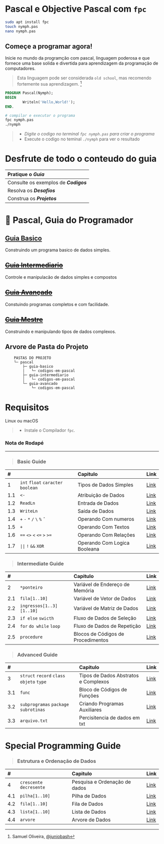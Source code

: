 # Pascal e Objective Pascal com `fpc`

~~~bash
sudo apt install fpc
touch nymph.pas
nano nymph.pas
~~~

## Começe a programar agora!  
Inicie no mundo da programção com pascal, linguagem poderosa e que fornece uma base solida e divertida para aprendizagem da programação de computadores.    
> Esta linguagem pode ser considerada `old school`, mas recomendo fortemente sua aprendizagem. [^author]

~~~pascal
PROGRAM Pascal(Nymph);
BEGIN   
        Writeln('Hello,World!');
END.    
~~~

~~~bash
# compilar e executar o programa
fpc nymph.pas
./nymph
~~~

> * _Digite o codigo no terminal `fpc nymph.pas` para criar o programa_ 
> * Execute o codigo no teminal `./nymph` para ver o resultado

# Desfrute de todo o conteudo do guia
| Pratique o _**Guia**_              |  
|:---|
| Consulte os exemplos de _**Codigos**_   |  
| Resolva os _**Desafios**_          |
| Construa os _**Projetos**_         |

# :card_index: Pascal, Guia do Programador

## [Guia Basico](1-guia-basico/README.md)
Construindo um programa basico de dados simples.
## ~~[Guia Intermediario](2-guia-intermediario/README.md)~~
Controle e manipulacão de dados simples e compostos
## ~~[Guia Avançado](3-guia-avancado/README.md)~~
Constuindo programas completos e com facilidade.
## ~~[Guia Mestre](4-guia-mestre/README.md)~~
Construindo e manipulando tipos de dados complexos.   

## Arvore de Pasta do Projeto
~~~
    PASTAS DO PROJETO
    └─ pascal
        ├─ guia-basico
        |   └─ codigos-em-pascal
        ├─ guia-intermediario
        │   └─ codigos-em-pascal
        └─ guia-avancado
            └─ codigos-em-pascal
~~~

# Requisitos
Linux ou macOS
> * Instale o Compilador `fpc`. 

### Nota de Rodapé
[^author]: Samuel Oliveira, [@juniobash](https://github.com/juniobash)

___

> ### Basic Guide

|#   | |Capitulo |Link|
|:---|:---|:---|:---|
|1   |`int` `float` `caracter` `boolean` | Tipos de Dados Simples|[Link]()|
|1.1 | `<-` | Atribuição de Dados|[Link]()|
|1.2 | `ReadLn` | Entrada de Dados|[Link]()|
|1.3 | `WriteLn` | Saída de Dados|[Link]()|
|1.4 | `+` `-` `*` `/` `\` `%` `ˆ` | Operando Com numeros|[Link]()|
|1.5 | `+` | Operando Com Textos|[Link]()|
|1.6 | `==` `<>` `<` `<=` `>` `>=` | Operando Com Relações|[Link]()|
|1.7 | `\|\|` `!` `&&`  `XOR` | Operando Com Logica Booleana|[Link]()|

> ### Intermediate Guide

|#   || Capitulo |Link|
|:---|:---|:---|:---|
|2   | `*ponteiro`| Variável de Endereço de Memória|[Link]()|
|2.1 | `fila[1..10]`| Variável de Vetor de Dados|[Link]()|
|2.2 | `ingressos[1..3][1..10]`| Variável de Matriz de Dados|[Link]()|
|2.3 | `if else` `swicth`| Fluxo de Dados de Seleção|[Link]()|
|2.4 | `for` `do while` `loop`| Fluxo de Dados de Repetição|[Link]()|
|2.5 | `procedure`| Blocos de Códigos de Procedimentos|[Link]()|

> ### Advanced Guide

|#   || Capitulo |Link|
|:---|:---|:---|:---|
|3   | `struct` `record` `class` `objeto` `type`| Tipos de Dados Abstratos e Complexos |[Link]()|
|3.1 | `func`| Bloco de Códigos de Funções|[Link]()|
|3.2 | `subprogramas` `package` `subrotinas`| Criando Programas Auxiliares|[Link]()|
|3.3 | `arquivo.txt`| Percisitencia de dados em txt|[Link]()|

#  Special Programming Guide
> ### Estrutura e Ordenação de Dados

|#   | |Capitulo |Link|
|:---|:---|:---|:---|
|4 | `crescente` `decresente`| Pesquisa e Ordenação de dados|[Link]()|
|4.1 | `pilha[1..10]`| Pilha de Dados|[Link]()|
|4.2 | `fila[1..10]`| Fila de Dados|[Link]()|
|4.3 | `lista[1..10]`| Lista de Dados|[Link]()|
|4.4 | `arvore`| Arvore de Dados|[Link]()|
